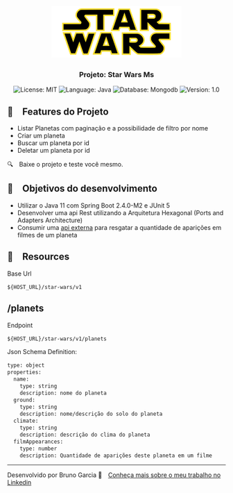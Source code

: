 <h1 align="center">
    <img alt="Star Wars Ms" src="https://github.com/brunograna/star-wars-ms/blob/master/star-wars-logo.png" width="300px" />
</h1>

<h3 align="center">
  Projeto: Star Wars Ms
</h3>

<p align="center">

  <img alt="License: MIT" src="https://img.shields.io/badge/license-MIT-%2304D361">
  <img alt="Language: Java" src="https://img.shields.io/badge/language-java-green">
  <img alt="Database: Mongodb" src="https://img.shields.io/badge/database-mongodb-green">
  <img alt="Version: 1.0" src="https://img.shields.io/badge/version-1.0-yellowgreen">
  
</p>

## :rocket: Features do Projeto

* Listar Planetas com paginação e a possibilidade de filtro por nome
* Criar um planeta
* Buscar um planeta por id
* Deletar um planeta por id
    
:mag: Baixe o projeto e teste você mesmo.

## :dart: Objetivos do desenvolvimento

- Utilizar o Java 11 com Spring Boot 2.4.0-M2 e JUnit 5
- Desenvolver uma api Rest utilizando a Arquitetura Hexagonal (Ports and Adapters Architecture)
- Consumir uma [api externa](https://swapi.dev/about) para resgatar a quantidade de aparições em filmes de um planeta

## :file_folder: Resources

Base Url

```
${HOST_URL}/star-wars/v1
```

## /planets

Endpoint

```
${HOST_URL}/star-wars/v1/planets
```

Json Schema Definition:

```
type: object
properties:
  name:
    type: string
    description: nome do planeta
  ground:
    type: string
    description: nome/descrição do solo do planeta
  climate:
    type: string
    description: descrição do clima do planeta
  filmAppearances:
    type: number
    description: Quantidade de aparições deste planeta em um filme
```

---

Desenvolvido por Bruno Garcia :wave: [Conheça mais sobre o meu trabalho no Linkedin](https://www.linkedin.com/in/dev-brunogarcia/)